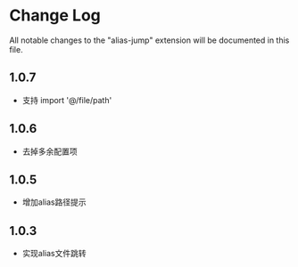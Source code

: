 # Change Log

All notable changes to the "alias-jump" extension will be documented in this file.

## 1.0.7

- 支持 import '@/file/path'

## 1.0.6

- 去掉多余配置项

## 1.0.5

- 增加alias路径提示

## 1.0.3

- 实现alias文件跳转